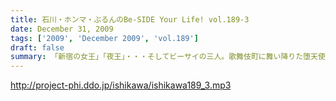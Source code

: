 ```yaml
---
title: 石川・ホンマ・ぶるんのBe-SIDE Your Life! vol.189-3
date: December 31, 2009
tags: ['2009', 'December 2009', 'vol.189']
draft: false
summary: 「新宿の女王」「夜王」・・・そしてビーサイの三人。歌舞伎町に舞い降りた堕天使たちの結末は生で目撃してほしい！！のだが！！どーなる！？NAMAE
---
```


http://project-phi.ddo.jp/ishikawa/ishikawa189_3.mp3